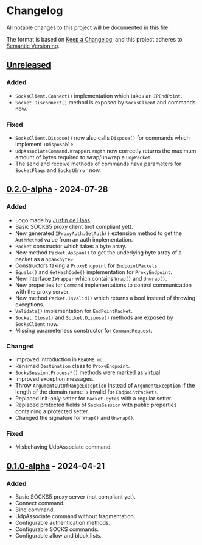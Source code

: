 # Changelog

All notable changes to this project will be documented in this file.

The format is based on [Keep a Changelog](https://keepachangelog.com/en/1.1.0/),
and this project adheres to [Semantic Versioning](https://semver.org/spec/v2.0.0.html).

## [Unreleased]

### Added

- `SocksClient.Connect()` implementation which takes an `IPEndPoint`.
- `Socket.Disconnect()` method is exposed by `SocksClient` and commands now.

### Fixed

- `SocksClient.Dispose()` now also calls `Dispose()` for commands
  which implement `IDisposable`.
- `UdpAssociateCommand.WrapperLength` now correctly returns the maximum amount 
  of bytes required to wrap/unwrap a `UdpPacket`.
- The send and receive methods of commands hava parameters for
  `SocketFlags` and `SocketError` now.

## [0.2.0-alpha] - 2024-07-28

### Added

- Logo made by [Justin de Haas](https://onemuri.nl/).
- Basic SOCKS5 proxy client (not compliant yet).
- New generated `IProxyAuth.GetAuth()` extension method
  to get the `AuthMethod` value from an auth implementation.
- `Packet` constructor which takes a byte array.
- New method `Packet.AsSpan()` to get the underlying byte array of a packet
  as a `Span<byte>`.
- Constructors taking a `ProxyEndpoint` for `EndpointPackets`.
- `Equals()` and `GetHashCode()` implementation for `ProxyEndpoint`.
- New interface `IWrapper` which contains `Wrap()` and `Unwrap()`.
- New properties for `Command` implementations to control communication
  with the proxy server.
- New method `Packet.IsValid()` which returns a bool instead of throwing exceptions. 
- `Validate()` implementation for `EndPointPacket`.
- `Socket.Close()` and `Socket.Dispose()` methods are exposed by `SocksClient` now.
- Missing parameterless constructor for `CommandRequest`.

### Changed

- Improved introduction in `README.md`.
- Renamed `Destination` class to `ProxyEndpoint`.
- `SocksSession.Process*()` methods were marked as virtual.
- Improved exception messages.
- Throw `ArgumentOutOfRangeException` instead of `ArgumentException`
  if the length of the domain name is invalid for `EndpointPackets`.
- Replaced init-only setter for `Packet.Bytes` with a regular setter.
- Replaced protected fields of `SocksSession` with public properties
  containing a protected setter.
- Changed the signature for `Wrap()` and `Unwrap()`.

### Fixed

- Misbehaving UdpAssociate command.

## [0.1.0-alpha] - 2024-04-21

### Added

- Basic SOCKS5 proxy server (not compliant yet).
- Connect command.
- Bind command.
- UdpAssociate command without fragmentation.
- Configurable authentication methods.
- Configurable SOCKS commands.
- Configurable allow and block lists.

[Unreleased]: https://github.com/TSRBerry/RyuSOCKS/compare/v0.2.0-alpha...HEAD
[0.2.0-alpha]: https://github.com/TSRBerry/RyuSOCKS/compare/v0.1.0-alpha...v0.2.0-alpha
[0.1.0-alpha]: https://github.com/TSRBerry/RyuSOCKS/releases/tag/v0.1.0-alpha
